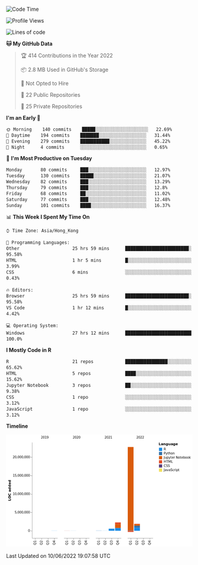 

<!--**wt12318/wt12318** is a ✨ _special_ ✨ repository because its `README.md` (this file) appears on your GitHub profile.-->

<!--START_SECTION:waka-->
![Code Time](http://img.shields.io/badge/Code%20Time-308%20hrs%2049%20mins-blue)

![Profile Views](http://img.shields.io/badge/Profile%20Views-0-blue)

![Lines of code](https://img.shields.io/badge/From%20Hello%20World%20I%27ve%20Written-27%20Million%20lines%20of%20code-blue)

**🐱 My GitHub Data** 

> 🏆 414 Contributions in the Year 2022
 > 
> 📦 2.8 MB Used in GitHub's Storage 
 > 
> 🚫 Not Opted to Hire
 > 
> 📜 22 Public Repositories 
 > 
> 🔑 25 Private Repositories  
 > 
**I'm an Early 🐤** 

```text
🌞 Morning    140 commits    █████░░░░░░░░░░░░░░░░░░░░   22.69% 
🌆 Daytime    194 commits    ███████░░░░░░░░░░░░░░░░░░   31.44% 
🌃 Evening    279 commits    ███████████░░░░░░░░░░░░░░   45.22% 
🌙 Night      4 commits      ░░░░░░░░░░░░░░░░░░░░░░░░░   0.65%

```
📅 **I'm Most Productive on Tuesday** 

```text
Monday       80 commits     ███░░░░░░░░░░░░░░░░░░░░░░   12.97% 
Tuesday      130 commits    █████░░░░░░░░░░░░░░░░░░░░   21.07% 
Wednesday    82 commits     ███░░░░░░░░░░░░░░░░░░░░░░   13.29% 
Thursday     79 commits     ███░░░░░░░░░░░░░░░░░░░░░░   12.8% 
Friday       68 commits     ██░░░░░░░░░░░░░░░░░░░░░░░   11.02% 
Saturday     77 commits     ███░░░░░░░░░░░░░░░░░░░░░░   12.48% 
Sunday       101 commits    ████░░░░░░░░░░░░░░░░░░░░░   16.37%

```


📊 **This Week I Spent My Time On** 

```text
⌚︎ Time Zone: Asia/Hong_Kong

💬 Programming Languages: 
Other                    25 hrs 59 mins      ████████████████████████░   95.58% 
HTML                     1 hr 5 mins         █░░░░░░░░░░░░░░░░░░░░░░░░   3.99% 
CSS                      6 mins              ░░░░░░░░░░░░░░░░░░░░░░░░░   0.43%

🔥 Editors: 
Browser                  25 hrs 59 mins      ████████████████████████░   95.58% 
VS Code                  1 hr 12 mins        █░░░░░░░░░░░░░░░░░░░░░░░░   4.42%

💻 Operating System: 
Windows                  27 hrs 12 mins      █████████████████████████   100.0%

```

**I Mostly Code in R** 

```text
R                        21 repos            ████████████████░░░░░░░░░   65.62% 
HTML                     5 repos             ████░░░░░░░░░░░░░░░░░░░░░   15.62% 
Jupyter Notebook         3 repos             ██░░░░░░░░░░░░░░░░░░░░░░░   9.38% 
CSS                      1 repo              ░░░░░░░░░░░░░░░░░░░░░░░░░   3.12% 
JavaScript               1 repo              ░░░░░░░░░░░░░░░░░░░░░░░░░   3.12%

```


**Timeline**

![Chart not found](https://raw.githubusercontent.com/wt12318/wt12318/main/charts/bar_graph.png) 


 Last Updated on 10/06/2022 19:07:58 UTC
<!--END_SECTION:waka-->


